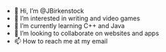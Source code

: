 - 👋 Hi, I’m @JBirkenstock
- 👀 I’m interested in writing and video games
- 🌱 I’m currently learning C++ and Java
- 💞️ I’m looking to collaborate on websites and apps
- 📫 How to reach me at my email

<!---
JBirkenstock/JBirkenstock is a ✨ special ✨ repository because its `README.md` (this file) appears on your GitHub profile.
You can click the Preview link to take a look at your changes.
--->
